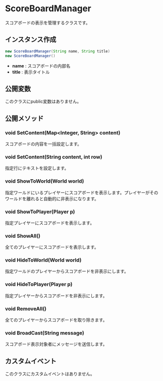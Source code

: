 # ScoreBoardManager

スコアボードの表示を管理するクラスです。

## インスタンス作成
```java
new ScoreBoardManager(String name, String title)
new ScoreBoardManager()
```
* **name** : スコアボードの内部名
* **title** : 表示タイトル

## 公開変数
このクラスにpublic変数はありません。

## 公開メソッド
### void SetContent(Map<Integer, String> content)
スコアボードの内容を一括設定します。

### void SetContent(String content, int row)
指定行にテキストを設定します。

### void ShowToWorld(World world)
指定ワールドにいるプレイヤーにスコアボードを表示します。プレイヤーがそのワールドを離れると自動的に非表示になります。

### void ShowToPlayer(Player p)
指定プレイヤーにスコアボードを表示します。

### void ShowAll()
全てのプレイヤーにスコアボードを表示します。

### void HideToWorld(World world)
指定ワールドのプレイヤーからスコアボードを非表示にします。

### void HideToPlayer(Player p)
指定プレイヤーからスコアボードを非表示にします。

### void RemoveAll()
全てのプレイヤーからスコアボードを取り除きます。

### void BroadCast(String message)
スコアボード表示対象者にメッセージを送信します。

## カスタムイベント
このクラスにカスタムイベントはありません。
